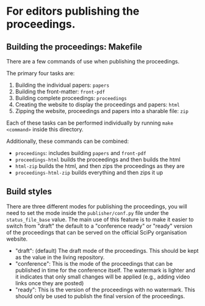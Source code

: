 # For editors publishing the proceedings.

## Building the proceedings: Makefile

There are a few commands of use when publishing the proceedings. 

The primary four tasks are:

1. Building the individual papers: `papers`
2. Building the front-matter: `front-pdf`
3. Building complete proceedings: `proceedings`
4. Creating the website to display the proceedings and papers: `html`
5. Zipping the website, proceedings and papers into a sharable file: `zip`

Each of these tasks can be performed individually by running `make <command>`
inside this directory. 

Additionally, these commands can be combined:

- `proceedings`: includes building `papers` and `front-pdf`
- `proceedings-html` builds the proceedings and then builds the html
- `html-zip` builds the html, and then zips the proceedings as they are
- `proceedings-html-zip` builds everything and then zips it up


## Build styles
There are three different modes for publishing the proceedings, you will need to
set the mode inside the `publisher/conf.py` file under the `status_file_base`
value. The main use of this feature is to make it easier to switch from "draft"
the default to a "conference ready" or "ready" version of the proceedings that
can be served on the official SciPy organisation website. 

- "draft": (default)
  The draft mode of the proceedings.
  This should be kept as the value in the living repository.
- "conference":
  This is the mode of the proceedings that can be published in time for the 
  conference itself. The watermark is lighter and it indicates that only small
  changes will be applied (e.g., adding video links once they are posted)
- "ready":
  This is the version of the proceedings with no watermark. This should only
  be used to publish the final version of the proceedings.
